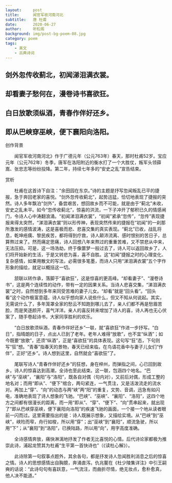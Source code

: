 ```yaml
---
layout:     post
title:      闻官军收河南河北
subtitle:   唐 杜甫
date:       2020-06-27
author:     听松阁
background: img/post-bg-poem-08.jpg
category: poem
tags:
    - 美文
    - 古典诗词
---
```


## 剑外忽传收蓟北，初闻涕泪满衣裳。

## 却看妻子愁何在，漫卷诗书喜欲狂。

## 白日放歌须纵酒，青春作伴好还乡。

## 即从巴峡穿巫峡，便下襄阳向洛阳。





创作背景



　　闻官军收河南河北》作于广德元年（公元763年）春天，那时杜甫52岁。宝应元年（公元762年）冬季，唐军在洛阳附近的衡水打了一个大胜仗，叛军头领薛嵩、张忠志等纷纷投降。第二年，持续七年多的“安史之乱”宣告结束。





赏析



　　杜甫在这首诗下自注：“余田园在东京。”诗的主题是抒写忽闻叛乱已平的捷报，急于奔回老家的喜悦。“剑外忽传收蓟北”，起势迅猛，恰切地表现了捷报的突然。诗人多年飘泊“剑外”，备尝艰苦，想回故乡而不可能，就是由于“蓟北”未收，安史之乱未平。如今“忽传收蓟北”，惊喜的洪流，一下子冲开了郁积已久的情感闸门，令诗人心中涛翻浪涌。“初闻涕泪满衣裳”，“初闻”紧承“忽传”，“忽传”表现捷报来得太突然，“涕泪满衣裳”则以形传神，表现突然传来的捷报在“初闻”的一刹那所激发的感情波涛，这是喜极而悲、悲喜交集的真实表现。“蓟北”已收，战乱将息，乾坤疮痍、黎民疾苦，都将得到疗救，诗人颠沛流离、感时恨别的苦日子，总算熬过来了。然而痛定思痛，诗人回想八年来熬过的重重苦难，又不禁悲从中来，无法压抑。可是，这一场浩劫，终于像噩梦一般过去了，诗人可以返回故乡了，人们将开始新的生活，于是又转悲为喜，喜不自胜。这“初闻”捷报之时的心理变化、复杂感情，如果用散文的写法，必需很多笔墨，而诗人只用“涕泪满衣裳”五个字作形象的描绘，就足以概括这一切。



　　颔联以转作承，落脚于“喜欲狂”，这是惊喜的更高峰。“却看妻子”、“漫卷诗书”，这是两个连续性的动作，带有一定的因果关系。当诗人悲喜交集，“涕泪满衣裳”之时，自然想到多年来同受苦难的妻子儿女。“却看”就是“回头看”。“回头看”这个动作极富意蕴，诗人似乎想向家人说些什么，但又不知从何说起。其实，无需说什么了，多年笼罩全家的愁云不知跑到哪儿去了，亲人们都不再是愁眉苦脸，而是笑逐颜开，喜气洋洋。亲人的喜反转来增加了诗人的喜，诗人再也无心伏案了，随手卷起诗书，大家同享胜利的欢乐。



　　“白日放歌须纵酒，青春作伴好还乡”一联，就“喜欲狂”作进一步抒写。“白日”，指晴朗的日子，点出人已到了老年。老年人难得“放歌”，也不宜“纵酒”；如今既要“放歌”，还须“纵酒”，正是“喜欲狂”的具体表现。这句写“狂”态，下句则写“狂”想。“青春”指春天的景物，春天已经来临，在鸟语花香中与妻子儿女们“作伴”，正好“还乡”。诗人想到这里，自然就会“喜欲狂”了。



　　尾联写诗人“青春作伴好还乡”的狂想，身在梓州，而弹指之间，心已回到故乡。诗人的惊喜达到高潮，全诗也至此结束。这一联，包涵四个地名。“巴峡”与“巫峡”，“襄阳”与“洛阳”，既各自对偶（句内对），又前后对偶，形成工整的地名对；而用“即从”、“便下”绾合，两句紧连，一气贯注，又是活泼流走的流水对。再加上“穿”、“向”的动态与两“峡”两“阳”的重复，文势、音调，迅急有如闪电，准确地表现了诗人想象的飞驰。“巴峡”、“巫峡”、“襄阳”、“洛阳”，这四个地方之间都有很漫长的距离，而一用“即从”、“穿”、“便下”、“向”贯串起来，就出现了“即从巴峡穿巫峡，便下襄阳向洛阳”的疾速飞驰的画面，一个接一个地从读者眼前一闪而过。这里需要指出的是：诗人既展示想象，又描绘实境。从“巴峡”到“巫峡”，峡险而窄，舟行如梭，所以用“穿”；出“巫峡”到“襄阳”，顺流急驶，所以用“下”；从“襄阳”到“洛阳”，已换陆路，所以用“向”，用字高度准确。



　　全诗感情奔放，痛快淋漓地抒发了作者无比喜悦的心情。后代诗论家都极为推崇此诗，浦起龙赞其为杜甫“生平第一首快诗也”（《读杜心解》）。



　　此诗除第一句叙事点题外，其余各句，都是抒发诗人忽闻胜利消息之后的惊喜之情。诗人的思想感情出自胸臆，奔涌直泻。仇兆鳌在《杜少陵集详注》中引王嗣奭的话说：“此诗句句有喜跃意，一气流注，而曲折尽情，绝无妆点，愈朴愈真，他人决不能道。”

